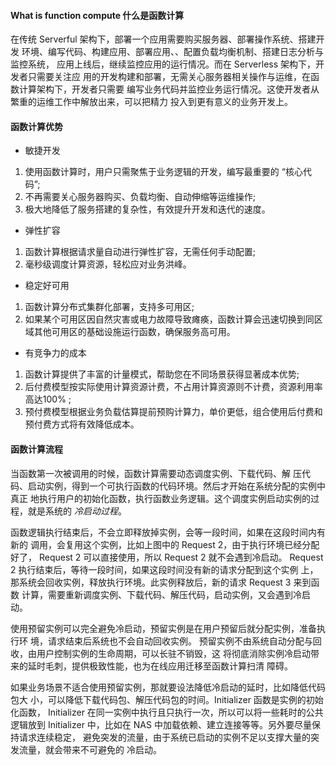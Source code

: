 #### What is function compute 什么是函数计算

在传统 Serverful 架构下，部署一个应用需要购买服务器、部署操作系统、搭建开发 环境、编写代码、构建应用、部署应用、、配置负载均衡机制、搭建日志分析与监控系统， 应用上线后，继续监控应用的运行情况。而在 Serverless 架构下，开发者只需要关注应 用的开发构建和部署，无需关心服务器相关操作与运维，在函数计算架构下，开发者只需要 编写业务代码并监控业务运行情况。这使开发者从繁重的运维工作中解放出来，可以把精力 投入到更有意义的业务开发上。


#### 函数计算优势

* 敏捷开发
1. 使用函数计算时，用户只需聚焦于业务逻辑的开发，编写最重要的 “核心代码”;
2. 不再需要关心服务器购买、负载均衡、自动伸缩等运维操作;
3. 极大地降低了服务搭建的复杂性，有效提升开发和迭代的速度。

* 弹性扩容
1. 函数计算根据请求量自动进行弹性扩容，无需任何手动配置;
2. 毫秒级调度计算资源，轻松应对业务洪峰。

* 稳定好可用
1. 函数计算分布式集群化部署，支持多可用区;
2. 如果某个可用区因自然灾害或电力故障导致瘫痪，函数计算会迅速切换到同区域其他可用区的基础设施运行函数，确保服务高可用。

* 有竞争力的成本
1. 函数计算提供了丰富的计量模式，帮助您在不同场景获得显著成本优势;
2. 后付费模型按实际使用计算资源计费，不占用计算资源则不计费，资源利用率高达100% ;
3. 预付费模型根据业务负载估算提前预购计算力，单价更低，组合使用后付费和预付费方式将有效降低成本。



#### 函数计算流程

当函数第一次被调用的时候，函数计算需要动态调度实例、下载代码、解 压代码、启动实例，得到一个可执行函数的代码环境。然后才开始在系统分配的实例中真正 地执行用户的初始化函数，执行函数业务逻辑。这个调度实例启动实例的过程，就是系统的 *冷启动过程*。

函数逻辑执行结束后，不会立即释放掉实例，会等一段时间，如果在这段时间内有新的 调用，会复用这个实例，比如上图中的 Request 2，由于执行环境已经分配好了， Request 2 可以直接使用，所以 Request 2 就不会遇到冷启动。
Request 2 执行结束后，等待一段时间，如果这段时间没有新的请求分配到这个实例 上，那系统会回收实例，释放执行环境。此实例释放后，新的请求 Request 3 来到函数 计算，需要重新调度实例、下载代码、解压代码，启动实例，又会遇到冷启动。

使用预留实例可以完全避免冷启动，预留实例是在用户预留后就分配实例，准备执行环 境，请求结束后系统也不会自动回收实例。
预留实例不由系统自动分配与回收，由用户控制实例的生命周期，可以长驻不销毁，这 将彻底消除实例冷启动带来的延时毛刺，提供极致性能，也为在线应用迁移至函数计算扫清 障碍。

如果业务场景不适合使用预留实例，那就要设法降低冷启动的延时，比如降低代码包大 小，可以降低下载代码包、解压代码包的时间。Initializer 函数是实例的初始化函数， Initializer 在同一实例中执行且只执行一次，所以可以将一些耗时的公共逻辑放到 Initializer 中，比如在 NAS 中加载依赖、建立连接等等。另外要尽量保持请求连续稳定， 避免突发的流量，由于系统已启动的实例不足以支撑大量的突发流量，就会带来不可避免的 冷启动。
